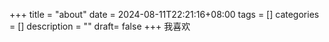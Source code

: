+++
title =  "about"
date = 2024-08-11T22:21:16+08:00
tags = []
categories = []
description = ""
draft= false
+++
我喜欢